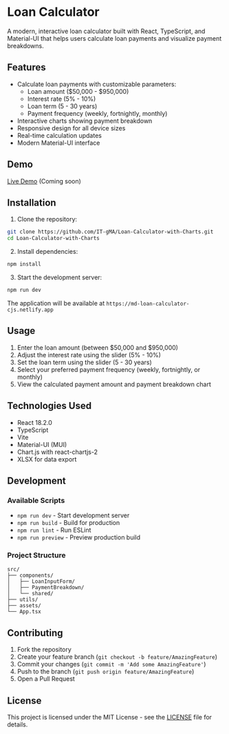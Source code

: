 # Loan Calculator

A modern, interactive loan calculator built with React, TypeScript, and Material-UI that helps users calculate loan payments and visualize payment breakdowns.

## Features

- Calculate loan payments with customizable parameters:
  - Loan amount ($50,000 - $950,000)
  - Interest rate (5% - 10%)
  - Loan term (5 - 30 years)
  - Payment frequency (weekly, fortnightly, monthly)
- Interactive charts showing payment breakdown
- Responsive design for all device sizes
- Real-time calculation updates
- Modern Material-UI interface

## Demo

[Live Demo](https://md-loan-calculator-cjs.netlify.app) (Coming soon)

## Installation

1. Clone the repository:
```bash
git clone https://github.com/IT-gMA/Loan-Calculator-with-Charts.git
cd Loan-Calculator-with-Charts
```

2. Install dependencies:
```bash
npm install
```

3. Start the development server:
```bash
npm run dev
```

The application will be available at `https://md-loan-calculator-cjs.netlify.app`

## Usage

1. Enter the loan amount (between $50,000 and $950,000)
2. Adjust the interest rate using the slider (5% - 10%)
3. Set the loan term using the slider (5 - 30 years)
4. Select your preferred payment frequency (weekly, fortnightly, or monthly)
5. View the calculated payment amount and payment breakdown chart

## Technologies Used

- React 18.2.0
- TypeScript
- Vite
- Material-UI (MUI)
- Chart.js with react-chartjs-2
- XLSX for data export

## Development

### Available Scripts

- `npm run dev` - Start development server
- `npm run build` - Build for production
- `npm run lint` - Run ESLint
- `npm run preview` - Preview production build

### Project Structure

```
src/
├── components/
│   ├── LoanInputForm/
│   ├── PaymentBreakdown/
│   └── shared/
├── utils/
├── assets/
└── App.tsx
```

## Contributing

1. Fork the repository
2. Create your feature branch (`git checkout -b feature/AmazingFeature`)
3. Commit your changes (`git commit -m 'Add some AmazingFeature'`)
4. Push to the branch (`git push origin feature/AmazingFeature`)
5. Open a Pull Request

## License

This project is licensed under the MIT License - see the [LICENSE](LICENSE) file for details.